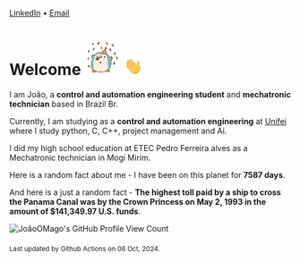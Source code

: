 [LinkedIn](https://www.linkedin.com/in/joão-pedro-gozzoli-b95641301/) &bull;
[Email](joaopedrogozzoli@gmail.com)

# Welcome <img src="happy.gif" height="64px" /> <img src="wave.gif" height="32px" />

I am João, a  **control and automation engineering student** and **mechatronic technician** based in Brazil Br.

Currently, I am studying as a **control and automation engineering** at [Unifei](https://unifei.edu.br) where I study python, C, C++, project management and Ai.

I did my high school education at ETEC Pedro Ferreira alves as a Mechatronic technician in Mogi Mirim.

Here is a random fact about me - I have been on this planet for **7587 days**.

And here is a just a random fact -  **The highest toll paid by a ship to cross the Panama Canal was by the Crown Princess on May 2, 1993 in the amount of $141,349.97 U.S. funds**.

![JoãoOMago's GitHub Profile View Count](https://komarev.com/ghpvc/?username=JoaoOMago)

<sub>Last updated by Github Actions on 06 Oct, 2024.</sub>
